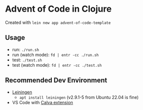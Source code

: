 # Advent of Code in Clojure 

Created with `lein new app advent-of-code-template`

## Usage

- run: `./run.sh`
- run (watch mode): `fd | entr -cc ./run.sh`
- test: `./test.sh`
- test (watch mode): `fd | entr -cc ./test.sh`

## Recommended Dev Environment

- [Leiningen](https://leiningen.org/)
    - `apt install leiningen` (v2.9.1-5 from Ubuntu 22.04 is fine)
- VS Code with [Calva extension](https://marketplace.visualstudio.com/items?itemName=betterthantomorrow.calva)
